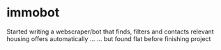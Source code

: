 # immobot
Started writing a webscraper/bot that finds, filters and contacts relevant housing offers automatically ...
... but found flat before finishing project

